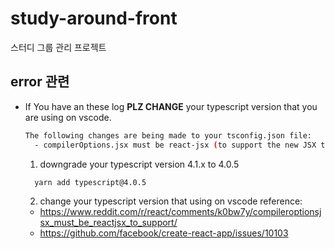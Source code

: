 # study-around-front
스터디 그룹 관리 프로젝트


## error 관련

- If You have an these log **PLZ CHANGE** your typescript version that you are using on vscode.
  ```sh
  The following changes are being made to your tsconfig.json file:
    - compilerOptions.jsx must be react-jsx (to support the new JSX transform in React 17)
  ```  
  1. downgrade your typescript version 4.1.x to 4.0.5
    ```sh
      yarn add typescript@4.0.5
    ```
  2. change your typescript version that using on vscode
  reference:
  - https://www.reddit.com/r/react/comments/k0bw7y/compileroptionsjsx_must_be_reactjsx_to_support/  
  - https://github.com/facebook/create-react-app/issues/10103
